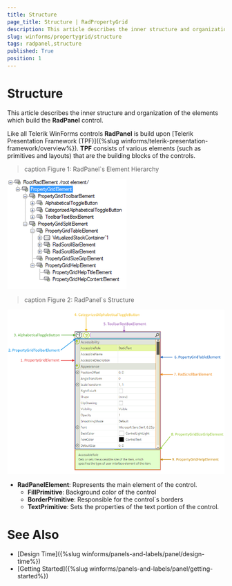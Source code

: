 ```yaml
---
title: Structure
page_title: Structure | RadPropertyGrid
description: This article describes the inner structure and organization of the elements which build the RadPanel control.
slug: winforms/propertygrid/structure
tags: radpanel,structure
published: True
position: 1
---
```


# Structure

This article describes the inner structure and organization of the elements which build the **RadPanel** control.

Like all Telerik WinForms controls **RadPanel** is build upon [Telerik Presentation Framework (TPF)]({%slug winforms/telerik-presentation-framework/overview%}). **TPF** consists of various elements (such as primitives and layouts) that are the building blocks of the controls.

>caption Figure 1: RadPanel`s Element Hierarchy

![propertygrid structure 001](images/propertygrid-structure001.png)

>caption Figure 2: RadPanel`s Structure

![propertygrid structure 002](images/propertygrid-structure002.png)

* **RadPanelElement**: Represents the main element of the control.
  * **FillPrimitive**: Background color of the control
  * **BorderPrimitive**: Responsible for the control`s borders
  * **TextPrimitive**: Sets the properties of the text portion of the control.
        
# See Also

* [Design Time]({%slug winforms/panels-and-labels/panel/design-time%})
* [Getting Started]({%slug winforms/panels-and-labels/panel/getting-started%})